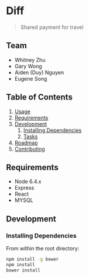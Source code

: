 # Diff

> Shared payment for travel

## Team

  - Whitney Zhu
  - Gary Wong
  - Aiden (Duy) Nguyen
  - Eugene Song 

## Table of Contents

1. [Usage](#Usage)
1. [Requirements](#requirements)
1. [Development](#development)
    1. [Installing Dependencies](#installing-dependencies)
    1. [Tasks](#tasks)
1. [Roadmap](#roadmap)
1. [Contributing](#contributing)


## Requirements

- Node 6.4.x
- Express
- React
- MYSQL

## Development

### Installing Dependencies

From within the root directory:

```sh
npm install -g bower
npm install
bower install
